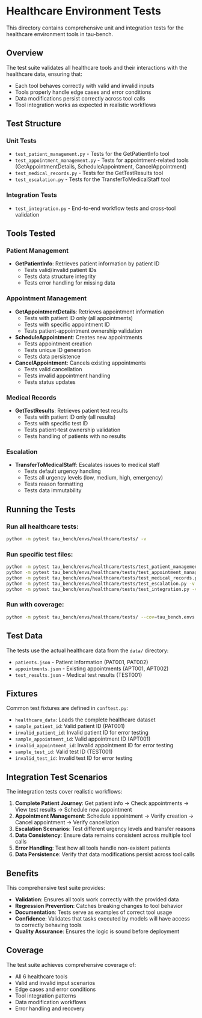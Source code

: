 # Healthcare Environment Tests

This directory contains comprehensive unit and integration tests for the healthcare environment tools in tau-bench.

## Overview

The test suite validates all healthcare tools and their interactions with the healthcare data, ensuring that:
- Each tool behaves correctly with valid and invalid inputs
- Tools properly handle edge cases and error conditions
- Data modifications persist correctly across tool calls
- Tool integration works as expected in realistic workflows

## Test Structure

### Unit Tests
- `test_patient_management.py` - Tests for the GetPatientInfo tool
- `test_appointment_management.py` - Tests for appointment-related tools (GetAppointmentDetails, ScheduleAppointment, CancelAppointment)
- `test_medical_records.py` - Tests for the GetTestResults tool
- `test_escalation.py` - Tests for the TransferToMedicalStaff tool

### Integration Tests
- `test_integration.py` - End-to-end workflow tests and cross-tool validation

## Tools Tested

### Patient Management
- **GetPatientInfo**: Retrieves patient information by patient ID
  - Tests valid/invalid patient IDs
  - Tests data structure integrity
  - Tests error handling for missing data

### Appointment Management
- **GetAppointmentDetails**: Retrieves appointment information
  - Tests with patient ID only (all appointments)
  - Tests with specific appointment ID
  - Tests patient-appointment ownership validation
- **ScheduleAppointment**: Creates new appointments
  - Tests appointment creation
  - Tests unique ID generation
  - Tests data persistence
- **CancelAppointment**: Cancels existing appointments
  - Tests valid cancellation
  - Tests invalid appointment handling
  - Tests status updates

### Medical Records
- **GetTestResults**: Retrieves patient test results
  - Tests with patient ID only (all results)
  - Tests with specific test ID
  - Tests patient-test ownership validation
  - Tests handling of patients with no results

### Escalation
- **TransferToMedicalStaff**: Escalates issues to medical staff
  - Tests default urgency handling
  - Tests all urgency levels (low, medium, high, emergency)
  - Tests reason formatting
  - Tests data immutability

## Running the Tests

### Run all healthcare tests:
```bash
python -m pytest tau_bench/envs/healthcare/tests/ -v
```

### Run specific test files:
```bash
python -m pytest tau_bench/envs/healthcare/tests/test_patient_management.py -v
python -m pytest tau_bench/envs/healthcare/tests/test_appointment_management.py -v
python -m pytest tau_bench/envs/healthcare/tests/test_medical_records.py -v
python -m pytest tau_bench/envs/healthcare/tests/test_escalation.py -v
python -m pytest tau_bench/envs/healthcare/tests/test_integration.py -v
```

### Run with coverage:
```bash
python -m pytest tau_bench/envs/healthcare/tests/ --cov=tau_bench.envs.healthcare.tools
```

## Test Data

The tests use the actual healthcare data from the `data/` directory:
- `patients.json` - Patient information (PAT001, PAT002)
- `appointments.json` - Existing appointments (APT001, APT002)
- `test_results.json` - Medical test results (TEST001)

## Fixtures

Common test fixtures are defined in `conftest.py`:
- `healthcare_data`: Loads the complete healthcare dataset
- `sample_patient_id`: Valid patient ID (PAT001)
- `invalid_patient_id`: Invalid patient ID for error testing
- `sample_appointment_id`: Valid appointment ID (APT001)
- `invalid_appointment_id`: Invalid appointment ID for error testing
- `sample_test_id`: Valid test ID (TEST001)
- `invalid_test_id`: Invalid test ID for error testing

## Integration Test Scenarios

The integration tests cover realistic workflows:

1. **Complete Patient Journey**: Get patient info → Check appointments → View test results → Schedule new appointment
2. **Appointment Management**: Schedule appointment → Verify creation → Cancel appointment → Verify cancellation
3. **Escalation Scenarios**: Test different urgency levels and transfer reasons
4. **Data Consistency**: Ensure data remains consistent across multiple tool calls
5. **Error Handling**: Test how all tools handle non-existent patients
6. **Data Persistence**: Verify that data modifications persist across tool calls

## Benefits

This comprehensive test suite provides:
- **Validation**: Ensures all tools work correctly with the provided data
- **Regression Prevention**: Catches breaking changes to tool behavior
- **Documentation**: Tests serve as examples of correct tool usage
- **Confidence**: Validates that tasks executed by models will have access to correctly behaving tools
- **Quality Assurance**: Ensures the logic is sound before deployment

## Coverage

The test suite achieves comprehensive coverage of:
- All 6 healthcare tools
- Valid and invalid input scenarios
- Edge cases and error conditions
- Tool integration patterns
- Data modification workflows
- Error handling and recovery